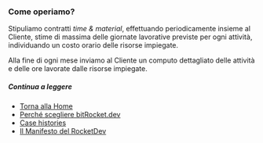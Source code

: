 ### Come operiamo?

Stipuliamo contratti _time & material_, effettuando periodicamente insieme al Cliente, stime di massima delle giornate lavorative previste per ogni attività, individuando un costo orario delle risorse impiegate.

Alla fine di ogni mese inviamo al Cliente un computo dettagliato delle attività e delle ore lavorate dalle risorse impiegate.

##### Continua a leggere

- [Torna alla Home](https://github.com/bitRocket-dev)
- [Perché scegliere bitRocket.dev](https://github.com/bitRocket-dev/.github/blob/main/profile/WHY_BITROCKET-DEV.md)
- [Case histories](https://github.com/bitRocket-dev/.github/blob/main/profile/CASE_HISTORIES.md)
- [Il Manifesto del RocketDev](https://github.com/bitRocket-dev/.github/blob/main/profile/MANIFEST.md)
